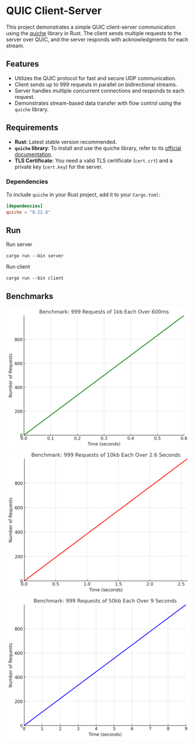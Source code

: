 # QUIC Client-Server 

This project demonstrates a simple QUIC client-server communication using the [quiche](https://github.com/cloudflare/quiche) library in Rust. The client sends multiple requests to the server over QUIC, and the server responds with acknowledgments for each stream.

## Features

- Utilizes the QUIC protocol for fast and secure UDP communication.
- Client sends up to 999 requests in parallel on bidirectional streams.
- Server handles multiple concurrent connections and responds to each request.
- Demonstrates stream-based data transfer with flow control using the `quiche` library.

## Requirements

- **Rust**: Latest stable version recommended.
- **`quiche` library**: To install and use the quiche library, refer to its [official documentation](https://github.com/cloudflare/quiche).
- **TLS Certificate**: You need a valid TLS certificate (`cert.crt`) and a private key (`cert.key`) for the server.

### Dependencies

To include `quiche` in your Rust project, add it to your `Cargo.toml`:

```toml
[dependencies]
quiche = "0.22.0"
```

## Run

Run server
```
cargo run --bin server
```
Run client
```
cargo run --bin client
```

## Benchmarks

![My image](img/output-2.png)
![My image](img/output-3.png)
![My image](img/output.png)
